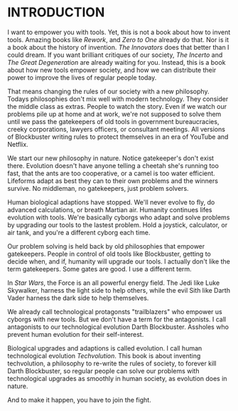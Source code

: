 
# INTRODUCTION

I want to empower you with tools. Yet, this is not a book about how to invent tools. Amazing books like _Rework_, and _Zero to One_ already do that. Nor is it a book about the history of invention. _The Innovators_ does that better than I could dream. If you want brilliant critiques of our society, _The Incerto_ and _The Great Degeneration_ are already waiting for you. Instead, this is a book about how new tools empower society, and how we can distribute their power to improve the lives of regular people today.

That means changing the rules of our society with a new philosophy. Todays philosophies don't mix well with modern technology. They consider the middle class as extras. People to watch the story. Even if we watch our problems pile up at home and at work, we're not supposed to solve them until we pass the gatekeepers of old tools in government bureaucracies, creeky corporations, lawyers officers, or consultant meetings. All versions of Blockbuster writing rules to protect themselves in an era of YouTube and Netflix.

We start our new philosophy in nature. Notice gatekeeper's don't exist there. Evolution doesn't have anyone telling a cheetah she's running too fast, that the ants are too cooperative, or a camel is too water efficient. Lifeforms adapt as best they can to their own problems and the winners survive. No middleman, no gatekeepers, just problem solvers.

Human biological adaptions have stopped. We'll never evolve to fly, do advanced calculations, or breath Martian air. Humanity continues lifes evolution with tools. We're basically cyborgs who adapt and solve problems by upgrading our tools to the lastest problem. Hold a joystick, calculator, or air tank, and you're a different cyborg each time.

Our problem solving is held back by old philosophies that empower gatekeepers. People in control of old tools like Blockbuster, getting to decide when, and if, humanity will upgrade our tools. I actually don't like the term gatekeepers. Some gates are good. I use a different term.

In _Star Wars_, the Force is an all powerful energy field. The Jedi like Luke Skywalker, harness the light side to help others, while the evil Sith like Darth Vader harness the dark side to help themselves.

We already call technological protagonsts "trailblazers" who empower us cyborgs with new tools. But we don't have a term for the antagonists. I call antagonists to our technological evolution Darth Blockbuster. Assholes who prevent human evolution for their self-interest.

Biological upgrades and adaptions is called evolution. I call human technological evolution _Techvolution_. This book is about inventing techvolution, a philosophy to re-write the rules of society, to forever kill Darth Blockbuster, so regular people can solve our problems with technological upgrades as smoothly in human society, as evolution does in nature.

And to make it happen, you have to join the fight.
